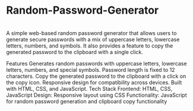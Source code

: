 # Random-Password-Generator
<br>
A simple web-based random password generator that allows users to generate secure passwords with a mix of uppercase letters, lowercase letters, numbers, and symbols. It also provides a feature to copy the generated password to the clipboard with a single click.

Features
Generates random passwords with uppercase letters, lowercase letters, numbers, and special symbols.
Password length is fixed to 12 characters.
Copy the generated password to the clipboard with a click on the copy icon.
Responsive design for compatibility across devices.
Built with HTML, CSS, and JavaScript.
Tech Stack
Frontend: HTML, CSS, JavaScript
Design: Responsive layout using CSS
Functionality: JavaScript for random password generation and clipboard copy functionality
